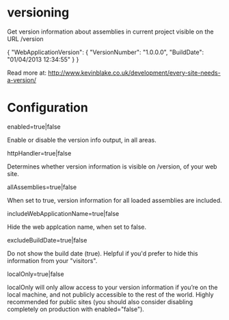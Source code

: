 versioning
==========

Get version information about assemblies in current project visible on the URL /version

{ "WebApplicationVersion": { "VersionNumber": "1.0.0.0", "BuildDate": "01/04/2013 12:34:55" } }

Read more at: http://www.kevinblake.co.uk/development/every-site-needs-a-version/

Configuration
=============

enabled=true|false

Enable or disable the version info output, in all areas.

httpHandler=true|false

Determines whether version information is visible on /version, of your web site.

allAssemblies=true|false

When set to true, version information for all loaded assemblies are included.

includeWebApplicationName=true|false

Hide the web applcation name, when set to false.

excludeBuildDate=true|false

Do not show the build date (true).  Helpful if you'd prefer to hide this information from your "visitors".

localOnly=true|false

localOnly will only allow access to your version information if you’re on the local machine, and not publicly accessible to the rest of the world.  Highly recommended for public sites (you should also consider disabling completely on production with enabled="false").

